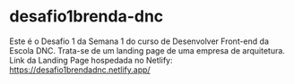 # desafio1brenda-dnc
Este é o Desafio 1 da Semana 1 do curso de Desenvolver Front-end da Escola DNC. Trata-se de um landing page de uma empresa de arquitetura. 
Link da Landing Page hospedada no Netlify: https://desafio1brendadnc.netlify.app/
